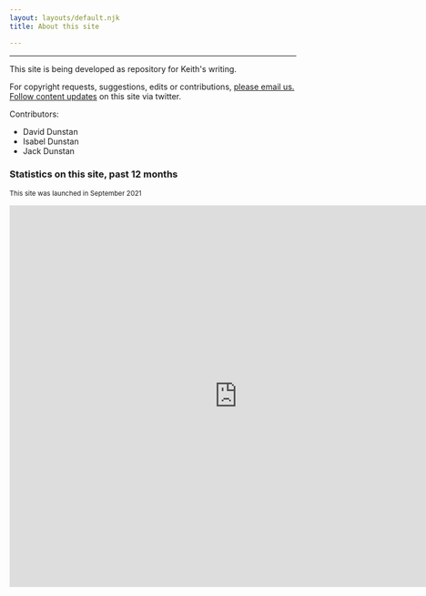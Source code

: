 ```yaml
---
layout: layouts/default.njk
title: About this site

---
```


<hr/><p class="lead">This site is being developed as repository for Keith's writing.</p>
<p>For copyright requests, suggestions, edits or contributions, <a href="mailto:keith@dunsta.net"> please email us. </a><br>
<a href="https://twitter.com/keith_dunstan">Follow content updates</a> on this site via twitter.
<p>Contributors:
<ul><li>David Dunstan </li>
<li>Isabel Dunstan</li>
<li>Jack Dunstan</li>
</ul>

<h3>Statistics on this site, past 12 months</h3>
<p><small>This site was launched in September 2021</small></p> 
<div class="ratio ratio-4x3">
<iframe width="800" height="670" src="https://datastudio.google.com/embed/reporting/0ff842f5-25e8-4840-93e8-753b6b43051c/page/PWNZC" frameborder="0" style="border:0" allowfullscreen></iframe>
</div>